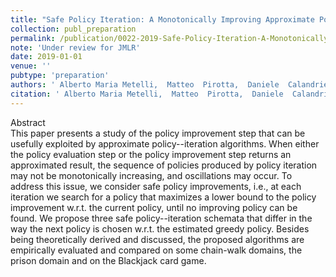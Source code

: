 ```yaml
---
title: "Safe Policy Iteration: A Monotonically Improving Approximate Policy Iteration Approach"
collection: publ_preparation
permalink: /publication/0022-2019-Safe-Policy-Iteration-A-Monotonically-Improving-Approximate-Policy-Iteration-Approach
note: 'Under review for JMLR'
date: 2019-01-01
venue: ''
pubtype: 'preparation'
authors: ' Alberto Maria Metelli,  Matteo  Pirotta,  Daniele  Calandriello, and  Marcello  Restelli'
citation: ' Alberto Maria Metelli,  Matteo  Pirotta,  Daniele  Calandriello, and  Marcello  Restelli&quot;Safe Policy Iteration: A Monotonically Improving Approximate Policy Iteration Approach.&quot; 2019.'
---
```

Abstract
 <br> This paper presents a study of the policy improvement step that can be usefully exploited by approximate policy--iteration algorithms. When either the policy evaluation step or the policy improvement step returns an approximated result, the sequence of policies produced by policy iteration may not be monotonically increasing, and oscillations may occur. To address this issue, we consider safe policy improvements, i.e., at each iteration we search for a policy that maximizes a lower bound to the policy improvement w.r.t. the current policy, until no improving policy can be found. We propose three safe policy--iteration schemata that differ in the way the next policy is chosen w.r.t. the estimated greedy policy. Besides being theoretically derived and discussed, the proposed algorithms are empirically evaluated and compared on some chain-walk domains, the prison domain and on the Blackjack card game. <br> 

